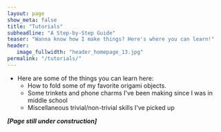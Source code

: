 ```yaml
---
layout: page
show_meta: false
title: "Tutorials"
subheadline: "A Step-by-Step Guide"
teaser: "Wanna know how I make things? Here's where you can learn!"
header:
   image_fullwidth: "header_homepage_13.jpg"
permalink: "/tutorials/"
---
```

 * Here are some of the things you can learn here:
   * How to fold some of my favorite origami objects.
   * Some trinkets and phone charms I've been making since I was in middle school
   * Miscellaneous trivial/non-trivial skills I've picked up


**_[Page still under construction]_**

